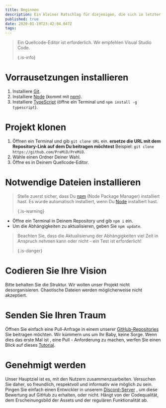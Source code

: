 ```yaml
---
title: Beginnen
description: Ein kleiner Ratschlag für diejenigen, die sich in letzter Zeit mit Codierung beschäftigen
published: true
date: 2020-01-19T23:42:04.047Z
tags:
---
```


> Ein Quellcode-Editor ist erforderlich. Wir empfehlen Visual Studio Code. 
> 
> {.is-info}

# Vorrausetzungen installieren
1. Installiere [Git](https://git-scm.com/).
2. Installiere [Node](https://nodejs.org/en/) (kommt mit [npm](https://www.npmjs.com/)).
3. Installiere [TypeScript](https://www.typescriptlang.org/index.html#download-links) (öffne ein Terminal und `npm install -g typescript`).

# Projekt klonen
1. Öffnen ein Terminal und gib `git clone URL` ein. **ersetze die URL mit dem Repository-Link auf dem Du beitragen möchtest** Beispiel: `git clone https://github.com/PreMiD/PreMiD`.
2. Wähle einen Ordner Deiner Wahl.
3. Öffne es in Deinem Quellcode-Editor.

# Notwendige Dateien installieren
> Stelle zuerst sicher, dass Du [npm](https://www.npmjs.com/) (Node Package Manager) installiert hast. Es wurde automatisch installiert, wenn Du [Node](https://nodejs.org/en/) installiert hast. 
> 
> {.is-warning}

- Öffne ein Terminal in Deinem Repository und gib `npm i` ein.
- Um die Abhängigkeiten zu aktualisieren, geben Sie `npm update`.

> Beachten Sie, dass die Aktualisierung der Abhängigkeiten viel Zeit in Anspruch nehmen kann oder nicht - ein Test ist erforderlich! 
> 
> {.is-danger}

# Codieren Sie Ihre Vision
Bitte behalten Sie die Struktur. Wir wollen unser Projekt nicht desorganisieren. Chaotische Dateien werden möglicherweise nicht akzeptiert.

# Senden Sie Ihren Traum
Öffnen Sie einfach eine Pull-Anfrage in einem unserer [GitHub-Repositories](https://github.com/PreMiD/) Sie beitragen möchten. Wir kümmern uns um Ihr Baby, keine Sorge. Wenn dies das erste Mal ist , eine Pull - Anforderung zu machen, werfen Sie einen Blick auf dieses [Tutorial](https://help.github.com/en/articles/creating-a-pull-request).

# Genehmigt werden
Unser Hauptziel ist es, mit den Nutzern zusammenzuarbeiten. Versuchen Sie daher, so freundlich, respektvoll und informativ wie möglich zu sein. Pingen Sie einfach einen Entwickler in unserem [Discord-Server](https://discord.gg/PreMiD) , um diese Bewertung auf GitHub zu erhalten, oder nicht. Hängt von der Codequalität, dem Erscheinungsbild der Assets und der regulären Funktionalität ab.